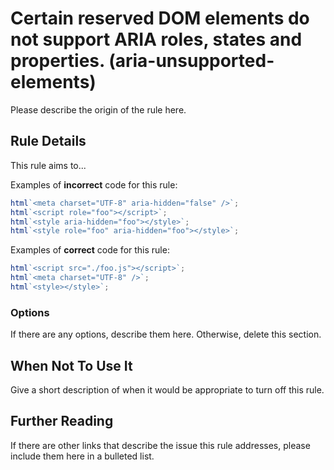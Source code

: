 # Certain reserved DOM elements do not support ARIA roles, states and properties. (aria-unsupported-elements)

Please describe the origin of the rule here.

## Rule Details

This rule aims to...

Examples of **incorrect** code for this rule:

```js
html`<meta charset="UTF-8" aria-hidden="false" />`;
html`<script role="foo"></script>`;
html`<style aria-hidden="foo"></style>`;
html`<style role="foo" aria-hidden="foo"></style>`;
```

Examples of **correct** code for this rule:

```js
html`<script src="./foo.js"></script>`;
html`<meta charset="UTF-8" />`;
html`<style></style>`;
```

### Options

If there are any options, describe them here. Otherwise, delete this section.

## When Not To Use It

Give a short description of when it would be appropriate to turn off this rule.

## Further Reading

If there are other links that describe the issue this rule addresses, please include them here in a bulleted list.
